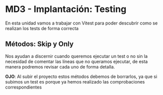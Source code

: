 # MD3 - Implantación: Testing

En esta unidad vamos a trabajar con Vitest para poder descubrir como se realizan los tests de forma correcta

## Métodos: Skip y Only

Nos ayudan a discernir cuando queremos ejecutar un test o no sin la necesidad de comentar las líneas que no queramos ejecutar, de esta manera podremos revisar cada uno de forma detalla.

**OJO**: Al subir el proyecto estos métodos debemos de borrarlos, ya que si subimos un test es porque ya hemos realizado las comprobaciones correspondientes
